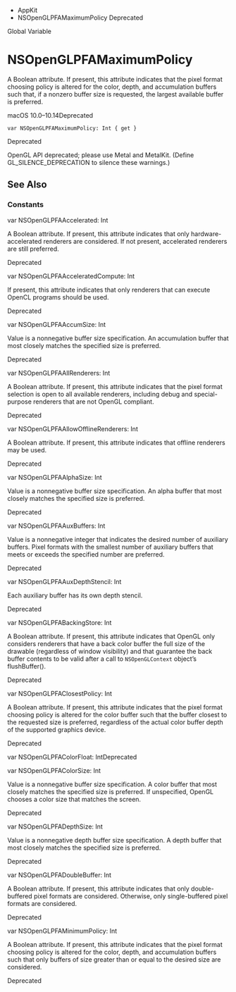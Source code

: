 

- AppKit
-  NSOpenGLPFAMaximumPolicy Deprecated

Global Variable

# NSOpenGLPFAMaximumPolicy

A Boolean attribute. If present, this attribute indicates that the pixel format choosing policy is altered for the color, depth, and accumulation buffers such that, if a nonzero buffer size is requested, the largest available buffer is preferred.

macOS 10.0–10.14Deprecated

``` source
var NSOpenGLPFAMaximumPolicy: Int { get }
```

Deprecated

OpenGL API deprecated; please use Metal and MetalKit. (Define GL_SILENCE_DEPRECATION to silence these warnings.)

## See Also

### Constants

var NSOpenGLPFAAccelerated: Int

A Boolean attribute. If present, this attribute indicates that only hardware-accelerated renderers are considered. If not present, accelerated renderers are still preferred.

Deprecated

var NSOpenGLPFAAcceleratedCompute: Int

If present, this attribute indicates that only renderers that can execute OpenCL programs should be used.

Deprecated

var NSOpenGLPFAAccumSize: Int

Value is a nonnegative buffer size specification. An accumulation buffer that most closely matches the specified size is preferred.

Deprecated

var NSOpenGLPFAAllRenderers: Int

A Boolean attribute. If present, this attribute indicates that the pixel format selection is open to all available renderers, including debug and special-purpose renderers that are not OpenGL compliant.

Deprecated

var NSOpenGLPFAAllowOfflineRenderers: Int

A Boolean attribute. If present, this attribute indicates that offline renderers may be used.

Deprecated

var NSOpenGLPFAAlphaSize: Int

Value is a nonnegative buffer size specification. An alpha buffer that most closely matches the specified size is preferred.

Deprecated

var NSOpenGLPFAAuxBuffers: Int

Value is a nonnegative integer that indicates the desired number of auxiliary buffers. Pixel formats with the smallest number of auxiliary buffers that meets or exceeds the specified number are preferred.

Deprecated

var NSOpenGLPFAAuxDepthStencil: Int

Each auxiliary buffer has its own depth stencil.

Deprecated

var NSOpenGLPFABackingStore: Int

A Boolean attribute. If present, this attribute indicates that OpenGL only considers renderers that have a back color buffer the full size of the drawable (regardless of window visibility) and that guarantee the back buffer contents to be valid after a call to `NSOpenGLContext` object’s flushBuffer().

Deprecated

var NSOpenGLPFAClosestPolicy: Int

A Boolean attribute. If present, this attribute indicates that the pixel format choosing policy is altered for the color buffer such that the buffer closest to the requested size is preferred, regardless of the actual color buffer depth of the supported graphics device.

Deprecated

var NSOpenGLPFAColorFloat: IntDeprecated

var NSOpenGLPFAColorSize: Int

Value is a nonnegative buffer size specification. A color buffer that most closely matches the specified size is preferred. If unspecified, OpenGL chooses a color size that matches the screen.

Deprecated

var NSOpenGLPFADepthSize: Int

Value is a nonnegative depth buffer size specification. A depth buffer that most closely matches the specified size is preferred.

Deprecated

var NSOpenGLPFADoubleBuffer: Int

A Boolean attribute. If present, this attribute indicates that only double-buffered pixel formats are considered. Otherwise, only single-buffered pixel formats are considered.

Deprecated

var NSOpenGLPFAMinimumPolicy: Int

A Boolean attribute. If present, this attribute indicates that the pixel format choosing policy is altered for the color, depth, and accumulation buffers such that only buffers of size greater than or equal to the desired size are considered.

Deprecated

